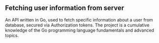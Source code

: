 ## Fetching user information from server
An API written in Go, used to fetch specific information about a user from
database, secured via Authorization tokens. The project is a cumulative
knowledge of the Go programming language fundamentals and advanced topics.
